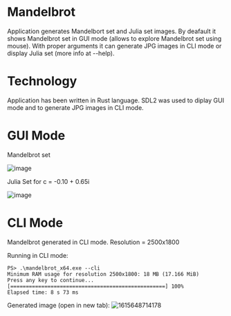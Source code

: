 # Mandelbrot

Application generates Mandelbort set and Julia set images. 
By deafault it shows Mandelbrot set in GUI mode (allows to explore Mandelbrot set using mouse). 
With proper arguments it can generate JPG images in CLI mode or display Julia set (more info at --help).

# Technology

Application has been written in Rust language. SDL2 was used to diplay GUI mode and to generate JPG images in CLI mode.

# GUI Mode

Mandelbrot set

![image](https://user-images.githubusercontent.com/35232230/111034589-b40f9880-8416-11eb-82ef-63aea42424d3.png)

Julia Set for c = -0.10 + 0.65i

![image](https://user-images.githubusercontent.com/35232230/111034755-66476000-8417-11eb-82bc-38605b337c07.png)

# CLI Mode

Mandelbrot generated in CLI mode.
Resolution = 2500x1800

Running in CLI mode:

```
PS> .\mandelbrot_x64.exe --cli
Minimum RAM usage for resolution 2500x1800: 18 MB (17.166 MiB)
Press any key to continue...
[==================================================] 100%
Elapsed time: 8 s 73 ms
```
Generated image (open in new tab):
![1615648714178](https://user-images.githubusercontent.com/35232230/111034910-11f0b000-8418-11eb-8ccf-6ae82c09c24c.png)


